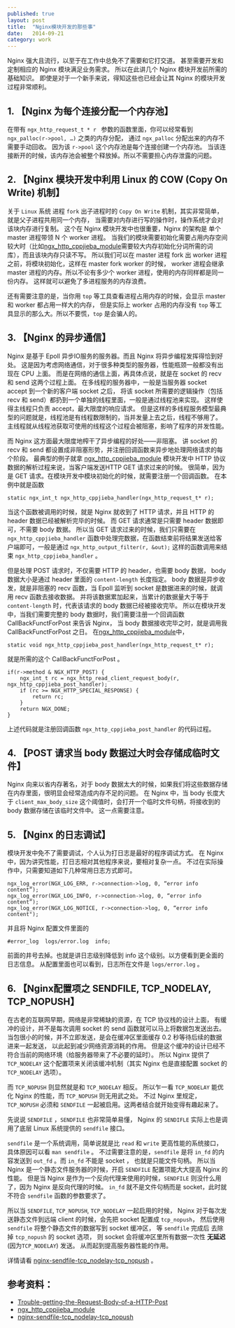 ```yaml
---
published: true
layout: post
title:  "Nginx模块开发的那些事"
date:   2014-09-21
category: work
---
```


Nginx 强大且流行，以至于在工作中总免不了需要和它打交道。
甚至需要开发和定制相应的 Nginx 模块满足业务需求。
所以在此讲几个 Nginx 模块开发前所需的基础知识。
即使是对于一个新手来说，得知这些也已经会让其 Nginx 的模块开发过程非常顺利。

## 1. 【Nginx 为每个连接分配一个内存池】

在带有 `ngx_http_request_t * r ` 参数的函数里面，你可以经常看到 `ngx_palloc(r->pool, …)`  之类的内存分配，
通过 `ngx_palloc` 分配出来的内存不需要手动回收。
因为该 `r->pool` 这个内存池是每个连接创建一个内存池。
当该连接断开的时候，该内存池会被整个释放掉。所以不需要担心内存泄露的问题。

## 2. 【Nginx 模块开发中利用 Linux 的 COW (Copy On Write) 机制】

关于 `Linux` 系统 进程 `fork` 出子进程时的 `Copy On Write` 机制，其实非常简单，就是父子进程共用同一个内存，
当需要对内存进行写的操作时，操作系统才会对该块内存进行复制。
这个在 Nginx 模块开发中也很重要，Nginx 的架构是 单个 master 进程带领 N 个 worker 进程。
当我们的模块需要初始化需要占用内存空间较大时（比如[ngx\_http\_cppjieba\_module]需要较大内存初始化分词所需的词库），而且该块内存只读不写。
所以我们可以在 master 进程 fork 出 worker 进程之前，将模块初始化，这样在 master fork worker 的时候，
worker 进程会继承 master 进程的内存。所以不论有多少个 worker 进程，使用的内存同样都是同一份内存。
这样就可以避免了多进程服务的内存浪费。

还有需要注意的是，当你用 `top` 等工具查看进程占用内存的时候，会显示 master 和 worker 都占用一样大的内存，
但是实际上 worker 占用的内存没有 `top` 等工具显示的那么大。所以不要慌，`top` 是会骗人的。


## 3. 【Nginx 的异步通信】

Nginx 是基于 Epoll 异步IO服务的服务器。而且 Nginx 将异步编程发挥得恰到好处。
这是因为考虑网络通信，对于很多种类型的服务器，性能瓶颈一般都没有出现在 CPU 上面。
而是在网络的通信上面，再具体点说，就是在 socket 的 recv 和 send 这两个过程上面。
在多线程的服务器中，一般是当服务器 socket accept 到一个新的客户端 socket 之后，
将该 socket 所需要的逻辑操作（包括 recv 和 send）都扔到一个单独的线程里面，一般是通过线程池来实现。
这样使得主线程只负责 accept，最大限度的响应请求。
但是这样的多线程服务模型最典型的问题就是，线程池是有线程数限制的，当并发量上去之后，线程不够用了。
主线程就从线程池获取可使用的线程这个过程会被阻塞，影响了程序的并发性能。

而 Nginx 这方面最大限度地榨干了异步编程的好处——非阻塞。
讲 socket 的 recv 和 send 都设置成非阻塞形势，并注册回调函数来异步地处理网络请求的每个阶段。
最典型的例子就拿 [ngx\_http\_cppjieba\_module] 模块开发中 HTTP 协议数据的解析过程来说，当客户端发送HTTP GET 请求过来的时候。
很简单，因为是 GET 请求。在模块开发中模块初始化的时候，就需要注册一个回调函数。
在本例中就是函数 

```
static ngx_int_t ngx_http_cppjieba_handler(ngx_http_request_t* r);
``` 

当这个函数被调用的时候，就是 Nginx 就收到了 HTTP 请求，并且 HTTP 的 header 数据已经被解析完毕的时候。
而 GET 请求通常是只需要 header 数据即可，不需要 body 数据。
所以当 GET 请求过来的时候，我们只需要在 `ngx_http_cppjieba_handler`  函数中处理完数据，在函数结束前将结果发送给客户端即可，一般是通过 `ngx_http_output_filter(r, &out);`  这样的函数调用来结束 `ngx_http_cppjieba_handler` 。

但是处理 POST 请求时，不仅需要 HTTP 的 header，也需要 body 数据，
body 数据大小是通过 header 里面的 `content-length` 长度指定。
body 数据是异步收发，就是非阻塞的 recv 函数，当 Epoll 监听到 socket 是数据进来的时候，就调用 recv 函数去接收数据。
并将该数据累加起来，当累计的数据量大于等于 `content-length` 时，代表该请求的 body 数据已经被接收完毕。
所以在模块开发中，当我们需要完整的 body 数据时，我们需要注册一个回调函数 CallBackFunctForPost 来告诉 Nginx，
当 body 数据接收完毕之时，就是调用我 CallBackFunctForPost 之日。
在[ngx\_http\_cppjieba\_module]中，

```
static void ngx_http_cppjieba_post_handler(ngx_http_request_t* r);
``` 

就是所需的这个 CallBackFunctForPost 。

```
if(r->method & NGX_HTTP_POST) {
    ngx_int_t rc = ngx_http_read_client_request_body(r, ngx_http_cppjieba_post_handler);
    if (rc >= NGX_HTTP_SPECIAL_RESPONSE) {
        return rc;
    }
    return NGX_DONE;
}
```

上述代码就是注册回调函数 `ngx_http_cppjieba_post_handler` 的代码过程。

## 4. 【POST 请求当 body 数据过大时会存储成临时文件】

Nginx 向来以省内存著名，对于 body 数据太大的时候，如果我们将这些数据存储在内存里面，很明显会经常造成内存不足的问题。
在 Nginx 中，当 body 长度大于 `client_max_body_size` 这个阈值时，会打开一个临时文件句柄，将接收到的 body 数据存储在该临时文件中。
这一点需要注意。


## 5. 【Nginx 的日志调试】

模块开发中免不了需要调试，个人认为打日志是最好的程序调试方式。
在 Nginx 中，因为讲究性能，打日志相对其他程序来说，要相对复杂一点。
不过在实际操作中，只需要知道如下几种常用日志方式即可。

```
ngx_log_error(NGX_LOG_ERR, r->connection->log, 0, “error info content”);
ngx_log_error(NGX_LOG_INFO, r->connection->log, 0, “error info content”);
ngx_log_error(NGX_LOG_NOTICE, r->connection->log, 0, “error info content");
```

并且将 Nginx 配置文件里面的

```
#error_log  logs/error.log  info;
```

前面的井号去掉。也就是讲日志级别降低到 info 这个级别。以方便看到更全面的日志信息。
从配置里面也可以看到，日志所在文件是 `logs/error.log` 。

## 6. 【Nginx配置项之 SENDFILE, TCP\_NODELAY, TCP\_NOPUSH】

在古老的互联网早期，网络是非常稀缺的资源，在 TCP 协议栈的设计上面，
有缓冲的设计，并不是每次调用 socket 的 send 函数就可以马上将数据包发送出去。
当包很小的时候，并不立即发送，是会在缓冲区里面缓存 0.2 秒等待后续的数据进来一起发送，
以此起到减少网络资源消耗的作用。
但是这个缓冲的设计已经不符合当前的网络环境（给服务器带来了不必要的延时）。
所以 Nginx 提供了 `TCP_NODELAY` 这个配置项来关闭该缓冲机制（其实 Nginx 也是直接配置 socket 的 `TCP_NODELAY` 选项）。

而 `TCP_NOPUSH` 则显然就是和 `TCP_NODELAY` 相反。 
所以乍一看 `TCP_NODELAY` 能优化 Nginx 的性能，而 `TCP_NOPUSH` 则无用武之处。
不过 Nginx 里规定，`TCP_NOPUSH` 必须和 `SENDFILE` 一起被启用。这两者结合就开始变得有趣起来了。

先说说 `SENDFILE` ，`SENDFILE` 也非常简单易懂，
Nginx 的 `SENDIFLE` 实际上也是调用了底层 Linux 系统提供的 `sendfile` 接口。

`sendfile` 是一个系统调用，简单说就是比 `read` 和 `write` 更高性能的系统接口，具体原因可以看 `man sendfile` 。
不过需要注意的是，`sendfile` 是将 `in_fd` 的内容发送到 `out_fd` 。而 `in_fd` 不能是 socket ， 也就是只能文件句柄。
所以当 Nginx 是一个静态文件服务器的时候，开启 `SENDFILE` 配置项能大大提高 Nginx 的性能。
但是当 Nginx 是作为一个反向代理来使用的时候，`SENDFILE` 则没什么用了，因为 Nginx 是反向代理的时候。
`in_fd` 就不是文件句柄而是 socket，此时就不符合 `sendfile` 函数的参数要求了。

所以当 `SENDFILE`, `TCP_NOPUSH`, `TCP_NODELAY` 一起启用的时候，
Nginx 对于每次发送静态文件到远端 client 的时候，会先把 socket 配置成 `tcp_nopush`，
然后使用 `sendfile` 将整个静态文件的数据写到 socket 缓冲区，
等 `sendfile` 完成后 去除掉 `tcp_nopush` 的 socket 选项，
则 socket 会将缓冲区里所有数据一次性 **无延迟**(因为`TCP_NODELAY`) 发送。
从而起到提高服务器性能的作用。

详情请看 [nginx-sendfile-tcp\_nodelay-tcp\_nopush] 。

## 参考资料：

+ [Trouble-getting-the-Request-Body-of-a-HTTP-Post]
+ [ngx\_http\_cppjieba\_module]
+ [nginx-sendfile-tcp\_nodelay-tcp\_nopush]

[Trouble-getting-the-Request-Body-of-a-HTTP-Post]:http://www.serverphorums.com/read.php?5,79835
[ngx\_http\_cppjieba\_module]:http://github.com/yanyiwu/ngx_http_cppjieba_module
[nginx-sendfile-tcp\_nodelay-tcp\_nopush]:https://t37.net/nginx-optimization-understanding-sendfile-tcp_nodelay-and-tcp_nopush.html




